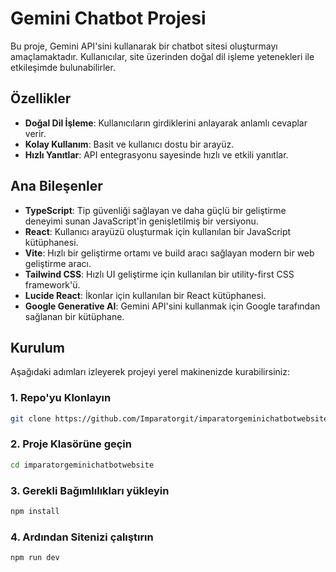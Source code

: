 # Gemini Chatbot Projesi

Bu proje, Gemini API'sini kullanarak bir chatbot sitesi oluşturmayı amaçlamaktadır. Kullanıcılar, site üzerinden doğal dil işleme yetenekleri ile etkileşimde bulunabilirler.

## Özellikler

- **Doğal Dil İşleme**: Kullanıcıların girdiklerini anlayarak anlamlı cevaplar verir.
- **Kolay Kullanım**: Basit ve kullanıcı dostu bir arayüz.
- **Hızlı Yanıtlar**: API entegrasyonu sayesinde hızlı ve etkili yanıtlar.

## Ana Bileşenler

- **TypeScript**: Tip güvenliği sağlayan ve daha güçlü bir geliştirme deneyimi sunan JavaScript'in genişletilmiş bir versiyonu.
- **React**: Kullanıcı arayüzü oluşturmak için kullanılan bir JavaScript kütüphanesi.
- **Vite**: Hızlı bir geliştirme ortamı ve build aracı sağlayan modern bir web geliştirme aracı.
- **Tailwind CSS**: Hızlı UI geliştirme için kullanılan bir utility-first CSS framework'ü.
- **Lucide React**: İkonlar için kullanılan bir React kütüphanesi.
- **Google Generative AI**: Gemini API'sini kullanmak için Google tarafından sağlanan bir kütüphane.

## Kurulum

Aşağıdaki adımları izleyerek projeyi yerel makinenizde kurabilirsiniz:

### 1. Repo'yu Klonlayın

```bash
git clone https://github.com/Imparatorgit/imparatorgeminichatbotwebsite/
```
### 2. Proje Klasörüne geçin

```bash
cd imparatorgeminichatbotwebsite
```

### 3. Gerekli Bağımlılıkları yükleyin

```bash
npm install
```

### 4. Ardından Sitenizi çalıştırın

```bash
npm run dev
```
